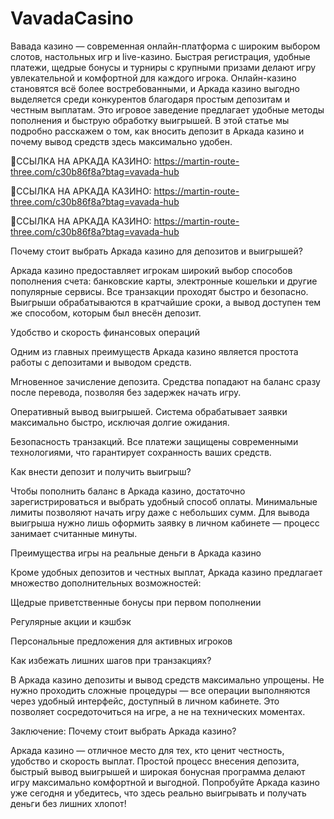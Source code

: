 # VavadaCasino
Вавада казино — современная онлайн-платформа с широким выбором слотов, настольных игр и live-казино. Быстрая регистрация, удобные платежи, щедрые бонусы и турниры с крупными призами делают игру увлекательной и комфортной для каждого игрока.
Онлайн-казино становятся всё более востребованными, и Аркада казино выгодно выделяется среди конкурентов благодаря простым депозитам и честным выплатам. Это игровое заведение предлагает удобные методы пополнения и быструю обработку выигрышей. В этой статье мы подробно расскажем о том, как вносить депозит в Аркада казино и почему вывод средств здесь максимально удобен.

🔗ССЫЛКА НА АРКАДА КАЗИНО: https://martin-route-three.com/c30b86f8a?btag=vavada-hub

🔗ССЫЛКА НА АРКАДА КАЗИНО: https://martin-route-three.com/c30b86f8a?btag=vavada-hub

🔗ССЫЛКА НА АРКАДА КАЗИНО: https://martin-route-three.com/c30b86f8a?btag=vavada-hub

Почему стоит выбрать Аркада казино для депозитов и выигрышей?

Аркада казино предоставляет игрокам широкий выбор способов пополнения счета: банковские карты, электронные кошельки и другие популярные сервисы. Все транзакции проходят быстро и безопасно. Выигрыши обрабатываются в кратчайшие сроки, а вывод доступен тем же способом, которым был внесён депозит.

Удобство и скорость финансовых операций

Одним из главных преимуществ Аркада казино является простота работы с депозитами и выводом средств.

Мгновенное зачисление депозита. Средства попадают на баланс сразу после перевода, позволяя без задержек начать игру.

Оперативный вывод выигрышей. Система обрабатывает заявки максимально быстро, исключая долгие ожидания.

Безопасность транзакций. Все платежи защищены современными технологиями, что гарантирует сохранность ваших средств.

Как внести депозит и получить выигрыш?

Чтобы пополнить баланс в Аркада казино, достаточно зарегистрироваться и выбрать удобный способ оплаты. Минимальные лимиты позволяют начать игру даже с небольших сумм. Для вывода выигрыша нужно лишь оформить заявку в личном кабинете — процесс занимает считанные минуты.

Преимущества игры на реальные деньги в Аркада казино

Кроме удобных депозитов и честных выплат, Аркада казино предлагает множество дополнительных возможностей:

Щедрые приветственные бонусы при первом пополнении

Регулярные акции и кэшбэк

Персональные предложения для активных игроков

Как избежать лишних шагов при транзакциях?

В Аркада казино депозиты и вывод средств максимально упрощены. Не нужно проходить сложные процедуры — все операции выполняются через удобный интерфейс, доступный в личном кабинете. Это позволяет сосредоточиться на игре, а не на технических моментах.

Заключение: Почему стоит выбрать Аркада казино?

Аркада казино — отличное место для тех, кто ценит честность, удобство и скорость выплат. Простой процесс внесения депозита, быстрый вывод выигрышей и широкая бонусная программа делают игру максимально комфортной и выгодной. Попробуйте Аркада казино уже сегодня и убедитесь, что здесь реально выигрывать и получать деньги без лишних хлопот!
